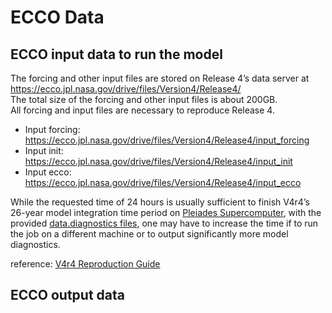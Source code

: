 # ECCO Data
## ECCO input data to run the model

The forcing and other input files are stored on Release 4’s data server at  
https://ecco.jpl.nasa.gov/drive/files/Version4/Release4/  
The total size of the forcing and other input files is about 200GB.   
All forcing and input files are necessary to reproduce Release 4.  
* Input forcing: https://ecco.jpl.nasa.gov/drive/files/Version4/Release4/input_forcing 
* Input init: https://ecco.jpl.nasa.gov/drive/files/Version4/Release4/input_init 
* Input ecco: https://ecco.jpl.nasa.gov/drive/files/Version4/Release4/input_ecco   
 
While the requested time of 24 hours is usually sufficient
to finish V4r4’s 26-year model integration time period on [Pleiades Supercomputer](https://www.nas.nasa.gov/hecc/resources/pleiades.html), with the
provided [data.diagnostics files](https://ecco.jpl.nasa.gov/drive/files/Version4/Release4/input_init/NAMELIST/data.diagnostics), one may have to increase the time if to run the
job on a different machine or to output significantly more model diagnostics. 

reference: [V4r4 Reproduction Guide](https://ecco-group.org/docs/v4r4_reproduction_howto.pdf)
## ECCO output data
